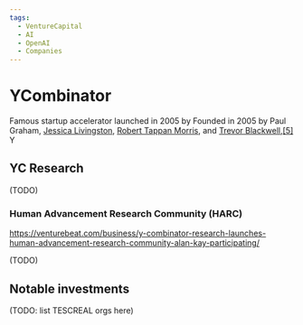 ```yaml
---
tags:
  - VentureCapital
  - AI
  - OpenAI
  - Companies
---
```

# YCombinator

Famous startup accelerator launched in 2005 by Founded in 2005 by Paul Graham, [Jessica Livingston](https://en.wikipedia.org/wiki/Jessica_Livingston "Jessica Livingston"), [Robert Tappan Morris](https://en.wikipedia.org/wiki/Robert_Tappan_Morris "Robert Tappan Morris"), and [Trevor Blackwell](https://en.wikipedia.org/wiki/Trevor_Blackwell "Trevor Blackwell"),[[5]](https://en.wikipedia.org/wiki/Y_Combinator#cite_note-5) Y

## YC Research


(TODO)

### Human Advancement Research Community (HARC)

https://venturebeat.com/business/y-combinator-research-launches-human-advancement-research-community-alan-kay-participating/

(TODO)

## Notable investments

(TODO: list TESCREAL orgs here)